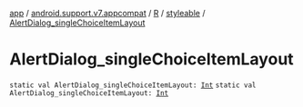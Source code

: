 [app](../../../index.md) / [android.support.v7.appcompat](../../index.md) / [R](../index.md) / [styleable](index.md) / [AlertDialog_singleChoiceItemLayout](.)

# AlertDialog_singleChoiceItemLayout

`static val AlertDialog_singleChoiceItemLayout: `[`Int`](https://kotlinlang.org/api/latest/jvm/stdlib/kotlin/-int/index.html)
`static val AlertDialog_singleChoiceItemLayout: `[`Int`](https://kotlinlang.org/api/latest/jvm/stdlib/kotlin/-int/index.html)